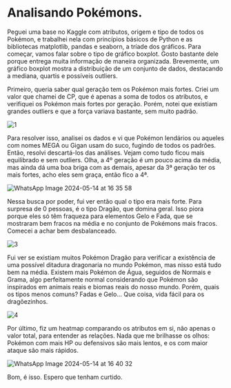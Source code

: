 <h1>Analisando Pokémons.</h1>

Peguei uma base no Kaggle com atributos, origem e tipo de todos os Pokémon, e trabalhei nela com princípios básicos de Python e as bibliotecas matplotlib, pandas e seaborn, a tríade dos gráficos.
Para começar, vamos falar sobre o tipo de gráfico boxplot. Gosto bastante dele porque entrega muita informação de maneira organizada. Brevemente, um gráfico boxplot mostra a distribuição de um conjunto de dados, destacando a mediana, quartis e possíveis outliers.

Primeiro, queria saber qual geração tem os Pokémon mais fortes. Criei um valor que chamei de CP, que é apenas a soma de todos os atributos, e verifiquei os Pokémon mais fortes por geração. Porém, notei que existiam grandes outliers e que a força variava bastante, sem muito padrão.

![1](https://github.com/JackCaolho/analise-pokemons/assets/113406494/4bc037b3-06ae-4e88-a6ab-f55ff91e74e7)

Para resolver isso, analisei os dados e vi que Pokémon lendários ou aqueles com nomes MEGA ou Gigan usam do suco, fugindo de todos os padrões. Então, resolvi descartá-los das análises. Vejam como tudo ficou mais equilibrado e sem outliers. Olha, a 4º geração é um pouco acima da média, mas ainda dá uma boa briga com as demais, apesar da 3ª geração ter os mais fortes, acho eles sem graça, então fico a 4ª.

![WhatsApp Image 2024-05-14 at 16 35 58](https://github.com/JackCaolho/analise-pokemons/assets/113406494/61b8a634-8ee5-4abe-a20e-ca7adf6d51b1)

Nessa busca por poder, fui ver então qual o tipo era mais forte. Para surpresa de 0 pessoas, é o tipo Dragão, que domina geral. Isso piora porque eles só têm fraqueza para elementos Gelo e Fada, que se mostraram bem fracos na média e no conjunto de Pokémons mais fracos. Comecei a achar bem desbalanceado.

![3](https://github.com/JackCaolho/analise-pokemons/assets/113406494/508cd164-3e49-4963-976b-50b58ec509f5)

Fui ver se existiam muitos Pokémon Dragão para verificar a existência de uma possível ditadura dragonaria no mundo Pokémon, mas nisso está tudo bem na média. Existem mais Pokémon de Água, seguidos de Normais e Grama, algo perfeitamente normal considerando que Pokémon são inspirados em animais reais e biomas reais do nosso mundo. Porém, quais os tipos menos comuns? Fadas e Gelo... Que coisa, vida fácil para os dragõezinhos.

![4](https://github.com/JackCaolho/analise-pokemons/assets/113406494/acb67133-2b84-498f-95bf-b65a4d45dcff)

Por último, fiz um heatmap comparando os atributos em si, não apenas o valor total, para entender as relações. Nada que me brilhasse os olhos: Pokémon com mais HP ou defensivos são mais lentos, e os com maior ataque são mais rápidos.

![WhatsApp Image 2024-05-14 at 16 40 32](https://github.com/JackCaolho/analise-pokemons/assets/113406494/c6b085c7-30ec-49a4-98b4-4230e7f507c3)

Bom, é isso. Espero que tenham curtido.

